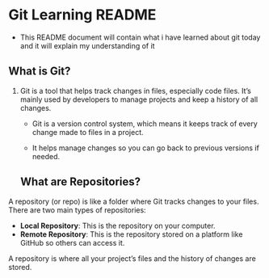 # Git Learning README 
- This README document will contain what i have learned about git today and it will explain my understanding of it 

## What is Git?

1. Git is a tool that helps track changes in files, especially code files. It’s mainly used by developers to manage projects and keep a history of all changes.

    * Git is a version control system, which means it keeps track of every change made to files in a project.

    * It helps manage changes so you can go back to previous versions if needed.

    



    ## What are Repositories?


A repository (or repo) is like a folder where Git tracks changes to your files. There are two main types of repositories:

- **Local Repository**: This is the repository on your computer.
- **Remote Repository**: This is the repository stored on a platform like GitHub so others can access it.

A repository is where all your project’s files and the history of changes are stored.

<BR>




